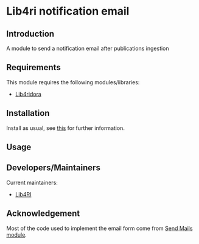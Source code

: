 # Lib4ri notification email

## Introduction

A module to send a notification email after publications ingestion

## Requirements

This module requires the following modules/libraries:

* [Lib4ridora](https://github.com/Lib4RI/lib4ridora)

## Installation

Install as usual, see [this](https://drupal.org/documentation/install/modules-themes/modules-7) for further information.

## Usage

## Developers/Maintainers

Current maintainers:

* [Lib4RI](https://github.com/Lib4RI)


## Acknowledgement

Most of the code used to implement the email form come from [Send Mails module](https://www.drupal.org/project/send_mails).